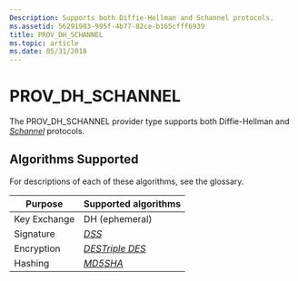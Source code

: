 ```yaml
---
Description: Supports both Diffie-Hellman and Schannel protocols.
ms.assetid: 56291983-995f-4b77-82ce-b165cfff6939
title: PROV_DH_SCHANNEL
ms.topic: article
ms.date: 05/31/2018
---
```


# PROV\_DH\_SCHANNEL

The PROV\_DH\_SCHANNEL provider type supports both Diffie-Hellman and [*Schannel*](../secgloss/s-gly.md) protocols.

## Algorithms Supported

For descriptions of each of these algorithms, see the glossary.



| Purpose      | Supported algorithms                                                                                                                                   |
|--------------|--------------------------------------------------------------------------------------------------------------------------------------------------------|
| Key Exchange | DH (ephemeral)                                                                                                                                         |
| Signature    | [*DSS*](../secgloss/d-gly.md)                                                                                            |
| Encryption   | [*DES*](../secgloss/d-gly.md)[*Triple DES*](../secgloss/t-gly.md)<br/> |
| Hashing      | [*MD5*](../secgloss/m-gly.md)[*SHA*](../secgloss/s-gly.md)<br/>                      |



 

 

 